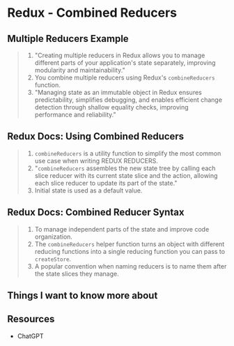 # Redux - Combined Reducers

## Multiple Reducers Example

> 1. "Creating multiple reducers in Redux allows you to manage different parts of your application's state separately, improving modularity and maintainability."
> 2. You combine multiple reducers using Redux's `combineReducers` function.
> 3. "Managing state as an immutable object in Redux ensures predictability, simplifies debugging, and enables efficient change detection through shallow equality checks, improving performance and reliability."

## Redux Docs: Using Combined Reducers

> 1. `combineReducers` is a utility function to simplify the most common use case when writing REDUX REDUCERS.
> 2. "`combineReducers` assembles the new state tree by calling each slice reducer with its current state slice and the action, allowing each slice reducer to update its part of the state."
> 3. Initial state is used as a default value.

## Redux Docs: Combined Reducer Syntax

> 1. To manage independent parts of the state and improve code organization.
> 2. The `combineReducers` helper function turns an object with different reducing functions into a single reducing function you can pass to `createStore`.
> 3. A popular convention when naming reducers is to name them after the state slices they manage.

## Things I want to know more about

## Resources

- ChatGPT
